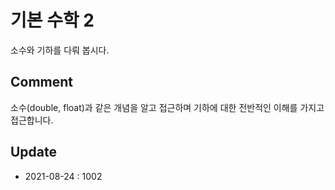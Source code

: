 # 기본 수학 2

소수와 기하를 다뤄 봅시다.

## Comment
소수(double, float)과 같은 개념을 알고 접근하며 기하에 대한 전반적인 이해를 가지고 접근합니다.

## Update
* 2021-08-24 : 1002